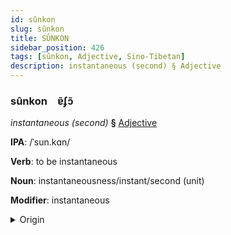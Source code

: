 ```yaml
---
id: sûnkon
slug: sûnkon
title: SÛNKON
sidebar_position: 426
tags: [sûnkon, Adjective, Sino-Tibetan]
description: instantaneous (second) § Adjective
---
```


### sûnkon&emsp;<span kind="abugida">ɐ̃ʄɔ̃</span>

*instantaneous (second)* **§** [Adjective](../../tags/Adjective)

**IPA**: /ˈsun.kɑn/

**Verb**: to be instantaneous

**Noun**: instantaneousness/instant/second (unit)

**Modifier**: instantaneous

<details>
    <summary>Origin</summary>
    Min, Southern 瞬間 sùn-kan /suŋkaŋ/<br/>
    <em>Sino-Tibetan Language Family</em>
</details>